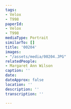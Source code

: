 ```yaml
---
tags:
- Velox
- T998
paperId:
- Velox
- T998
mediaType: Portrait
similarTo: []
title: '00204'
images:
- "/assets/media/00204.JPG"
relatedPeople:
- Margaret Ann Wilson
caption: ''
date: 
dateApprox: false
location: ''
description: ''
transcription: ''

---
```

